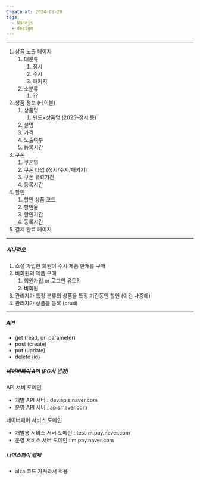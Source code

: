 ```yaml
---
Create at: 2024-08-20
tags:
  - Nodejs
  - design
---
```

---

1. 상품 노출 페이지
	1. 대분류
		1. 정시
		2. 수시
		3. 패키지
	2. 소분류
		1. ??
2. 상품 정보 (테이블)
	1. 상품명
		1. 년도+상품명 (2025-정시 등)
	2. 설명
	3. 가격
	4. 노출여부
	5. 등록시간
3. 쿠폰 
	1. 쿠폰명
	2. 쿠폰 타입 (정시/수시/패키지)
	3. 쿠폰 유효기간
	4. 등록시간
4. 할인
	1. 할인 상품 코드
	2. 할인율
	3. 할인기간
	4. 등록시간
5. 결제 완료 페이지

---

##### 시나리오
1. 소셜 가입한 회원이 수시 제품 한개를 구매
2. 비회원의 제품 구매
	1. 회원가입 or 로그인 유도?
	2. 비회원
3. 관리자가 특정 분류의 상품을 특정 기간동안 할인 (이건 나중에)
4. 관리자가 상품을 등록 (crud)

---

##### API
- get (read, url parameter)
- post (create)
- put (update)
- delete (id)

##### ~~네이버페이 API~~ (PG사 변경)
API 서버 도메인
- 개발 API 서버 : dev.apis.naver.com
- 운영 API 서버 : apis.naver.com

네이버페이 서비스 도메인
- 개발용 서비스 서버 도메인 : test-m.pay.naver.com
- 운영 서비스 서버 도메인 : m.pay.naver.com

##### 나이스페이 결제
- alza 코드 가져와서 적용